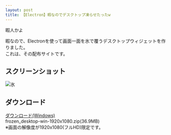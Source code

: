 ```yaml
---
layout: post
title: 【Electron】暇なのでデスクトップ凍らせたったw
---
```


暇人かよ

暇なので、Electronを使って画面一面を氷で覆うデスクトップウィジェットを作りました。  
これは、その配布サイトです。
 
## スクリーンショット
 
![氷](http://i.imgur.com/8J1QheO.png)
 
## ダウンロード
 
[ダウンロード(Windows)](https://dl.dropboxusercontent.com/s/lnjsdyzgpu6gkz0/frozen_desktop-win-1920x1080.zip)  
 frozen_desktop-win-1920x1080.zip(36.9MB)  
※画面の解像度が1920x1080(フルHD)限定です。
